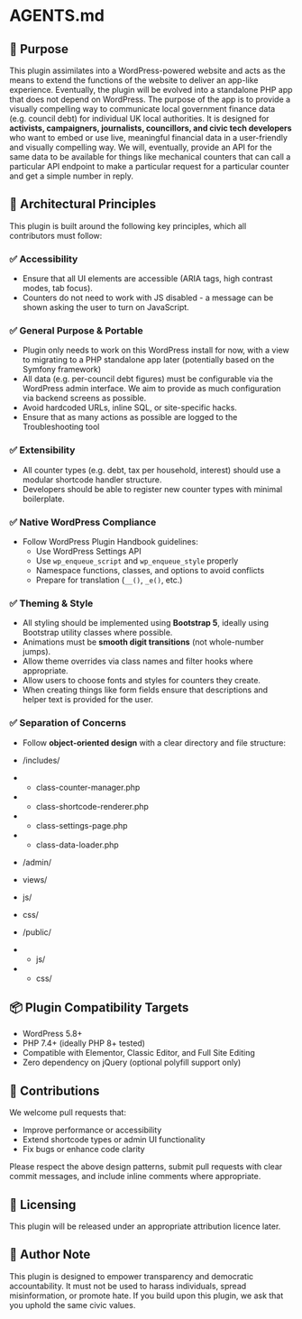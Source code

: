 # AGENTS.md

## 🎯 Purpose

This plugin assimilates into a WordPress-powered website and acts as the means to extend the functions of the website to deliver an app-like experience. Eventually, the plugin will be evolved into a standalone PHP app that does not depend on WordPress. The purpose of the app is to provide a visually compelling way to communicate local government finance data (e.g. council debt) for individual UK local authorities. It is designed for **activists, campaigners, journalists, councillors, and civic tech developers** who want to embed or use live, meaningful financial data in a user-friendly and visually compelling way. We will, eventually, provide an API for the same data to be available for things like mechanical counters that can call a particular API endpoint to make a particular request for a particular counter and get a simple number in reply. 

## 🔧 Architectural Principles

This plugin is built around the following key principles, which all contributors must follow:

### ✅ **A**ccessibility
- Ensure that all UI elements are accessible (ARIA tags, high contrast modes, tab focus).
- Counters do not need to work with JS disabled - a message can be shown asking the user to turn on JavaScript. 

### ✅ **G**eneral Purpose & Portable
- Plugin only needs to work on this WordPress install for now, with a view to migrating to a PHP standalone app later (potentially based on the Symfony framework)
- All data (e.g. per-council debt figures) must be configurable via the WordPress admin interface. We aim to provide as much configuration via backend screens as possible. 
- Avoid hardcoded URLs, inline SQL, or site-specific hacks.
- Ensure that as many actions as possible are logged to the Troubleshooting tool

### ✅ **E**xtensibility
- All counter types (e.g. debt, tax per household, interest) should use a modular shortcode handler structure.
- Developers should be able to register new counter types with minimal boilerplate.

### ✅ **N**ative WordPress Compliance
- Follow WordPress Plugin Handbook guidelines: 
  - Use WordPress Settings API
  - Use `wp_enqueue_script` and `wp_enqueue_style` properly
  - Namespace functions, classes, and options to avoid conflicts
  - Prepare for translation (`__()`, `_e()`, etc.)

### ✅ **T**heming & Style
- All styling should be implemented using **Bootstrap 5**, ideally using Bootstrap utility classes where possible.
- Animations must be **smooth digit transitions** (not whole-number jumps).
- Allow theme overrides via class names and filter hooks where appropriate.
- Allow users to choose fonts and styles for counters they create.
- When creating things like form fields ensure that descriptions and helper text is provided for the user. 

### ✅ **S**eparation of Concerns
- Follow **object-oriented design** with a clear directory and file structure:

- /includes/
- - class-counter-manager.php
- - class-shortcode-renderer.php
- - class-settings-page.php
- - class-data-loader.php
- /admin/
- views/
- js/
- css/
- /public/
- - js/
- - css/

## 📦 Plugin Compatibility Targets

- WordPress 5.8+
- PHP 7.4+ (ideally PHP 8+ tested)
- Compatible with Elementor, Classic Editor, and Full Site Editing
- Zero dependency on jQuery (optional polyfill support only)

## 🙌 Contributions

We welcome pull requests that:
- Improve performance or accessibility
- Extend shortcode types or admin UI functionality
- Fix bugs or enhance code clarity

Please respect the above design patterns, submit pull requests with clear commit messages, and include inline comments where appropriate.

## 📜 Licensing

This plugin will be released under an appropriate attribution licence later.

## 🧠 Author Note

This plugin is designed to empower transparency and democratic accountability. It must not be used to harass individuals, spread misinformation, or promote hate. If you build upon this plugin, we ask that you uphold the same civic values.